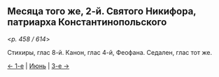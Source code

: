 
## Месяца того же, 2-й. Святого Никифора, патриарха Константинопольского

<*p. 458 / 614*>

Стихиры, глас 8-й. Канон, глас 4-й, Феофана. Седален, глас тот же. 

[← 1-е](06_01_EUR.ru.md) | [Июнь](README.md#2-й) | [3-е →](06_03_EUR.ru.md)